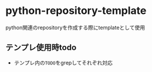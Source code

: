 # python-repository-template

python関連のrepositoryを作成する際にtemplateとして使用

## テンプレ使用時todo

- テンプレ内の`TODO`をgrepしてそれぞれ対応
